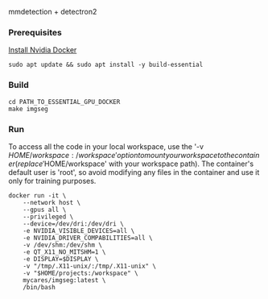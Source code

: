 mmdetection + detectron2

### Prerequisites
[Install Nvidia Docker](https://github.com/UoA-CARES/essential-gpu-docker/blob/main/ADMINISTRATOR.md#install-nvidia-docker)
```
sudo apt update && sudo apt install -y build-essential
```

### Build 
```
cd PATH_TO_ESSENTIAL_GPU_DOCKER
make imgseg
```

### Run
To access all the code in your local workspace, use the '-v $HOME/workspace:/workspace' option to mount your workspace to the container(replace '$HOME/workspace' with your workspace path). The container's default user is 'root', so avoid modifying any files in the container and use it only for training purposes. 

```
docker run -it \
    --network host \
    --gpus all \
    --privileged \
    --device=/dev/dri:/dev/dri \
    -e NVIDIA_VISIBLE_DEVICES=all \
    -e NVIDIA_DRIVER_COMPABILITIES=all \
    -v /dev/shm:/dev/shm \
    -e QT_X11_NO_MITSHM=1 \
    -e DISPLAY=$DISPLAY \
    -v "/tmp/.X11-unix/:/tmp/.X11-unix" \
    -v "$HOME/projects:/workspace" \
    mycares/imgseg:latest \
    /bin/bash
```